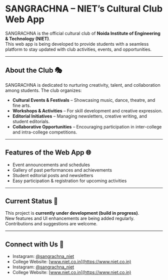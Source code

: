 # SANGRACHNA – NIET’s Cultural Club Web App  

SANGRACHNA is the official cultural club of **Noida Institute of Engineering & Technology (NIET)**.  
This web app is being developed to provide students with a seamless platform to stay updated with club activities, events, and opportunities.  

---

## About the Club 🎭  
SANGRACHNA is dedicated to nurturing creativity, talent, and collaboration among students. The club organizes:  
- **Cultural Events & Festivals** – Showcasing music, dance, theatre, and fine arts.  
- **Workshops & Activities** – For skill development and creative expression.  
- **Editorial Initiatives** – Managing newsletters, creative writing, and student editorials.  
- **Collaborative Opportunities** – Encouraging participation in inter-college and intra-college competitions.  

---

## Features of the Web App 🌐  
- Event announcements and schedules  
- Gallery of past performances and achievements  
- Student editorial posts and newsletters  
- Easy participation & registration for upcoming activities  

---

## Current Status 🚧  
This project is **currently under development (build in progress)**.  
New features and UI enhancements are being added regularly.  
Contributions and suggestions are welcome.  

---

## Connect with Us 📲  

- Instagram: [@sangrachna_niet](https://instagram.com/)  
- College Website: [www.niet.co.in](https://www.niet.co.in)
- Instagram: [@sangrachna_niet](https://instagram.com/)  
- College Website: [www.niet.co.in](https://www.niet.co.in)  
